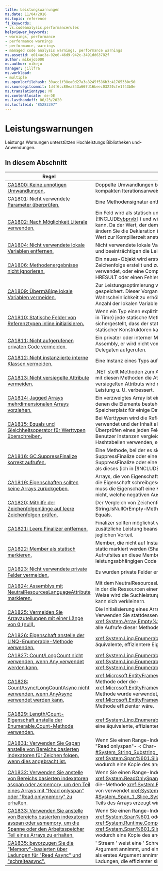 ```yaml
---
title: Leistungswarnungen
ms.date: 11/04/2016
ms.topic: reference
f1_keywords:
- vs.codeanalysis.performancerules
helpviewer_keywords:
- warnings, performance
- performance warnings
- performance, warnings
- managed code analysis warnings, performance warnings
ms.assetid: e014ac3a-02e6-46d9-942c-3491dd63782f
author: mikejo5000
ms.author: mikejo
manager: jillfra
ms.workload:
- multiple
ms.openlocfilehash: 30acc1f38ea0d27a3a8245f586b3c41765330c50
ms.sourcegitcommit: 1d4f6cc80ea343a667d16beec03220cfe1f43b8e
ms.translationtype: MT
ms.contentlocale: de-DE
ms.lasthandoff: 06/23/2020
ms.locfileid: "85283397"
---
```

# <a name="performance-warnings"></a>Leistungswarnungen
Leistungs Warnungen unterstützen Hochleistungs Bibliotheken und-Anwendungen.

## <a name="in-this-section"></a>In diesem Abschnitt

| Regel | Beschreibung |
| - | - |
| [CA1800: Keine unnötigen Umwandlungen.](../code-quality/ca1800.md) | Doppelte Umwandlungen beeinträchtigen die Leistung, insbesondere wenn die Umwandlungen in kompakten Iterationsanweisungen ausgeführt werden. |
| [CA1801: Nicht verwendete Parameter überprüfen.](../code-quality/ca1801.md) | Eine Methodensignatur enthält einen Parameter, der nicht im Methodentext verwendet wird. |
| [CA1802: Nach Möglichkeit Literale verwenden.](../code-quality/ca1802.md) | Ein Feld wird als statisch und schreibgeschützt deklariert (Shared und Read only in [!INCLUDE[vbprvb](../code-quality/includes/vbprvb_md.md)] ) und wird mit einem Wert initialisiert, der zur Kompilierzeit berechnet werden kann. Da der Wert, der dem Zielfeld zugewiesen ist, zur Kompilierzeit komprimiert werden kann, ändern Sie die Deklaration in ein Konstantenfeld (Konstanten in [!INCLUDE[vbprvb](../code-quality/includes/vbprvb_md.md)] ), sodass der Wert zur Kompilierzeit anstelle der Laufzeit berechnet wird. |
| [CA1804: Nicht verwendete lokale Variablen entfernen.](../code-quality/ca1804.md) | Nicht verwendete lokale Variablen und unnötige Zuweisungen vergrößern die Assembly unnötig und beeinträchtigen die Leistung. |
| [CA1806: Methodenergebnisse nicht ignorieren.](../code-quality/ca1806.md) | Ein neues-Objekt wird erstellt, aber nie verwendet, oder eine Methode, die eine neue Zeichenfolge erstellt und zurückgibt, wird aufgerufen, und die neue Zeichenfolge wird nie verwendet, oder eine Component Object Model (com)-oder P/aufrufen-Methode gibt ein HRESULT oder einen Fehlercode zurück, das nie verwendet wird. |
| [CA1809: Übermäßige lokale Variablen vermeiden.](../code-quality/ca1809.md) | Zur Leistungsoptimierung wird ein Wert häufig in einem Prozessorregister statt im Speicher gespeichert. Dieser Vorgang wird als Registrierung des Werts bezeichnet.  Um die Wahrscheinlichkeit zu erhöhen, dass alle lokalen Variablen registriert werden, müssen Sie die Anzahl der lokalen Variablen auf 64 beschränken. |
| [CA1810: Statische Felder von Referenztypen inline initialisieren.](../code-quality/ca1810.md) | Wenn ein Typ einen expliziten statischen Konstruktor deklariert, überprüft der JIT-Compiler (Just in Time) jede statische Methode und jeden Instanzenkonstruktor des Typs. Dadurch wird sichergestellt, dass der statische Konstruktor zuvor aufgerufen wurde. Durch die Überprüfung statischer Konstruktoren kann die Leistung herabgesetzt werden. |
| [CA1811: Nicht aufgerufenen privaten Code vermeiden.](../code-quality/ca1811.md) | Ein privater oder interner Member (auf Assemblyebene) verfügt nicht über Aufrufer in der Assembly, er wird nicht vom Common Language Runtime aufgerufen und wird nicht von einem Delegaten aufgerufen. |
| [CA1812: Nicht instanziierte interne Klassen vermeiden.](../code-quality/ca1812.md) | Eine Instanz eines Typs auf Assemblyebene wird nicht durch Code in der Assembly erstellt. |
| [CA1813: Nicht versiegelte Attribute vermeiden.](../code-quality/ca1813.md) | .NET stellt Methoden zum Abrufen von benutzerdefinierten Attributen bereit. Standardmäßig wird mit diesen Methoden die Attributvererbungshierarchie durchsucht. Durch Verwendung eines versiegelten Attributs wird das Durchsuchen der Vererbungshierarchie unterbunden und die Leistung u. U. verbessert. |
| [CA1814: Jagged Arrays mehrdimensionalen Arrays vorziehen.](../code-quality/ca1814.md) | Ein verzweigtes Array ist ein Array, dessen Elemente wiederum Arrays sind. Die Arrays, aus denen die Elemente bestehen, können unterschiedlich groß sein, was zu weniger Verlust von Speicherplatz für einige Datenmengen führen kann. |
| [CA1815: Equals und Gleichheitsoperator für Werttypen überschreiben.](../code-quality/ca1815.md) | Bei Werttypen wird die Reflection-Bibliothek von der geerbten Implementierung von Equals verwendet und der Inhalt aller Felder verglichen. Reflection ist rechenintensiv, und das Überprüfen eines jeden Felds auf Gleichheit ist eventuell unnötig. Wenn Sie erwarten, dass die Benutzer Instanzen vergleichen oder sortieren bzw. dass sie die Instanzen als Schlüssel für Hashtabellen verwenden, sollte der Werttyp Equals implementieren. |
| [CA1816: GC.SuppressFinalize korrekt aufrufen.](../code-quality/ca1816.md) | Eine Methode, bei der es sich um eine-Implementierung handelt, ruft keine GC auf. SuppressFinalize oder eine Methode, die keine Implementierung von verwerfen ist, ruft GC auf. SuppressFinalize oder eine Methode ruft GC auf. SuppressFinalize und übergibt etwas anderes als dieses (ich in [!INCLUDE[vbprvb](../code-quality/includes/vbprvb_md.md)] ). |
| [CA1819: Eigenschaften sollten keine Arrays zurückgeben.](../code-quality/ca1819.md) | Arrays, die von Eigenschaften zurückgegeben werden, sind nicht schreibgeschützt, auch wenn die Eigenschaft schreibgeschützt ist. Damit das Array gegen Manipulationen geschützt bleibt, muss die Eigenschaft eine Kopie des Arrays zurückgeben. Normalerweise verstehen die Benutzer nicht, welche negativen Auswirkungen der Aufruf einer solchen Eigenschaft auf die Leistung hat. |
| [CA1820: Mithilfe der Zeichenfolgenlänge auf leere Zeichenfolgen prüfen.](../code-quality/ca1820.md) | Der Vergleich von Zeichenfolgen mit der String.Length-Eigenschaft oder der String.IsNullOrEmpty-Methode führt erheblich schneller zu Ergebnissen als das Verwenden von Equals. |
| [CA1821: Leere Finalizer entfernen.](../code-quality/ca1821.md) | Finalizer sollten möglichst vermieden werden, da durch Verfolgung der Objektlebensdauer zusätzliche Leistung beansprucht wird. Ein leerer Finalizer verursacht zusätzlichen Aufwand ohne jeglichen Vorteil. |
| [CA1822: Member als statisch markieren.](../code-quality/ca1822.md) | Member, die nicht auf Instanzdaten zugreifen oder keine Instanzmethoden aufrufen, können als static markiert werden (Shared in [!INCLUDE[vbprvb](../code-quality/includes/vbprvb_md.md)]). Danach gibt der Compiler nicht virtuelle Aufrufsites an diese Member aus. Dies kann zu einer messbaren Leistungssteigerung für leistungsabhängigen Code führen. |
| [CA1823: Nicht verwendete private Felder vermeiden.](../code-quality/ca1823.md) | Es wurden private Felder erkannt, auf die in der Assembly anscheinend kein Zugriff erfolgt. |
| [CA1824: Assemblys mit NeutralResourcesLanguageAttribute markieren.](../code-quality/ca1824.md) | Mit dem NeutralResourcesLanguage-Attribut wird dem ResourceManager die Sprache mitgeteilt, in der die Ressourcen einer neutralen Kultur für eine Assembly angezeigt wurden. Auf diese Weise wird die Suchleistung für die erste zu ladende Ressource verbessert und Ihr Workingset kann sich verkleinern. |
| [CA1825: Vermeiden Sie Arrayzuteilungen mit einer Länge von 0 (null).](../code-quality/ca1825.md) | Die Initialisierung eines Arrays der Länge 0 (null) führt zu einer unnötigen Speicher Belegung. Verwenden Sie stattdessen die statisch zugeordnete leere Array Instanz, indem Sie aufrufen <xref:System.Array.Empty%2A?displayProperty=nameWithType> . Die Speicher Belegung wird für alle Aufrufe dieser Methode freigegeben. |
| [CA1826: Eigenschaft anstelle der LINQ-Enumerable-Methode verwenden.](../code-quality/ca1826.md) | <xref:System.Linq.Enumerable>Die LINQ-Methode wurde für einen Typ verwendet, der eine äquivalente, effizientere Eigenschaft unterstützt. |
| [CA1827: Count/LongCount nicht verwenden, wenn Any verwendet werden kann.](../code-quality/ca1827.md) | <xref:System.Linq.Enumerable.Count%2A>die-Methode oder die- <xref:System.Linq.Enumerable.LongCount%2A> Methode wurde verwendet, wenn die <xref:System.Linq.Enumerable.Any%2A> Methode effizienter wäre. |
| [CA1828: CountAsync/LongCountAsync nicht verwenden, wenn AnyAsync verwendet werden kann.](../code-quality/ca1828.md) | <xref:Microsoft.EntityFrameworkCore.EntityFrameworkQueryableExtensions.CountAsync%2A>die-Methode oder die- <xref:Microsoft.EntityFrameworkCore.EntityFrameworkQueryableExtensions.LongCountAsync%2A> Methode wurde verwendet, wenn die <xref:Microsoft.EntityFrameworkCore.EntityFrameworkQueryableExtensions.AnyAsync%2A> Methode effizienter wäre. |
| [CA1829: Length/Count-Eigenschaft anstelle der Enumerable.Count-Methode verwenden.](../code-quality/ca1829.md) | <xref:System.Linq.Enumerable.Count%2A>Die LINQ-Methode wurde für einen Typ verwendet, der eine äquivalente, effizientere oder-Eigenschaft unterstützt `Length` `Count` . |
| [CA1831: Verwenden Sie Gspan anstelle von Bereichs basierten indexatoren für Zeichen folgen, wenn dies angebracht ist.](../code-quality/ca1831.md) | Wenn Sie einen Range-Indexer für eine Zeichenfolge verwenden und den Wert implizit einem "Read onlyspan"- &lt; Char- &gt; Typ zuweisen, wird die-Methode <xref:System.String.Substring%2A?#System_String_Substring_System_Int32_System_Int32_> anstelle von verwendet <xref:System.Span%601.Slice%2A?#System_Span_1_Slice_System_Int32_System_Int32_> , wodurch eine Kopie des angeforderten Teils der Zeichenfolge erzeugt wird. |
| [CA1832: Verwenden Sie anstelle von Bereichs basierten indexatoren asspan oder asmemory, um den Teil eines Arrays mit "Read onlyspan" oder "Read onlymemory" zu erhalten.](../code-quality/ca1832.md) | Wenn Sie einen Range-Indexer für ein Array verwenden und den Wert implizit einem- <xref:System.ReadOnlySpan%601> oder- <xref:System.ReadOnlyMemory%601> Typ zuweisen, wird die-Methode <xref:System.Runtime.CompilerServices.RuntimeHelpers.GetSubArray%2A> anstelle von verwendet <xref:System.Span%601.Slice%2A?#System_Span_1_Slice_System_Int32_System_Int32_> , wodurch eine Kopie des angeforderten Teils des Arrays erzeugt wird. |
| [CA1833: Verwenden Sie anstelle von Bereichs basierten indexatoren asspan oder asmemory, um die Spanne oder den Arbeitsspeicher Teil eines Arrays zu erhalten.](../code-quality/ca1833.md) | Wenn Sie einen Range-Indexer für ein Array verwenden und den Wert implizit einem- <xref:System.Span%601> oder- <xref:System.Memory%601> Typ zuweisen, wird die-Methode <xref:System.Runtime.CompilerServices.RuntimeHelpers.GetSubArray%2A> anstelle von verwendet <xref:System.Span%601.Slice%2A?#System_Span_1_Slice_System_Int32_System_Int32_> , wodurch eine Kopie des angeforderten Teils des Arrays erzeugt wird. |
| [CA1835: bevorzugen Sie die "Memory"-basierten über Ladungen für "Read Async" und "schreiteasync".](../code-quality/ca1835.md) | ' Stream ' weist eine ' Schreib async '-Überladung auf, die ein ' Memory &lt; Byte &gt; ' als erstes Argument annimmt, und eine ' schreiteasync '-Überladung, die ein ' Read onlymemory &lt; Byte &gt; ' als erstes Argument annimmt. Bevorzugen Sie das Aufrufen der Speicher basierten über Ladungen, die effizienter sind. |
